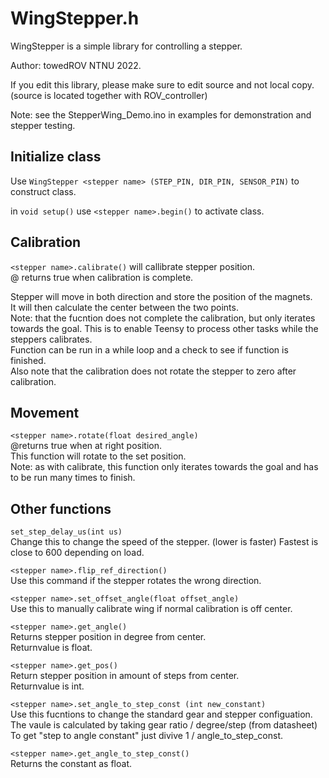 # WingStepper.h  
WingStepper is a simple library for controlling a stepper.  
  
Author: towedROV NTNU 2022. 

If you edit this library, please make sure to edit source and not local copy. (source is located together with ROV_controller)

Note: see the StepperWing_Demo.ino in examples for demonstration and stepper testing.

## Initialize class  

Use `WingStepper <stepper name> (STEP_PIN, DIR_PIN, SENSOR_PIN)` to construct class.  

in `void setup()` use `<stepper name>.begin()` to activate class.  


## Calibration    

`<stepper name>.calibrate()` will callibrate stepper position.  
@ returns true when calibration is complete.  

Stepper will move in both direction and store the position of the magnets.  
It will then calculate the center between the two points.  
Note: that the fucntion does not complete the calibration, but only iterates towards the goal. This is to enable Teensy to process other tasks while the steppers calibrates.  
Function can be run in a while loop and a check to see if function is finished.  
Also note that the calibration does not rotate the stepper to zero after calibration.

## Movement  
`<stepper name>.rotate(float desired_angle)`  
@returns true when at right position.  
This function will rotate to the set position.  
Note: as with calibrate, this function only iterates towards the goal and has to be run many times to finish.  

## Other functions  
`set_step_delay_us(int us)`  
Change this to change the speed of the stepper.  (lower is faster)
Fastest is close to 600 depending on load.   

`<stepper name>.flip_ref_direction()`  
Use this command if the stepper rotates the wrong direction.  

`<stepper name>.set_offset_angle(float offset_angle)`  
Use this to manually calibrate wing if normal calibration is off center.  

`<stepper name>.get_angle()`  
Returns stepper position in degree from center.  
Returnvalue is float.  

`<stepper name>.get_pos()`  
Return stepper position in amount of steps from center.  
Returnvalue is int.  

`<stepper name>.set_angle_to_step_const (int new_constant)`  
Use this fucntions to change the standard gear and stepper configuation.  
The vaule is calculated by taking gear ratio / degree/step (from datasheet)  
To get "step to angle constant" just divive 1 / angle_to_step_const.  

`<stepper name>.get_angle_to_step_const()`  
Returns the constant as float.  
